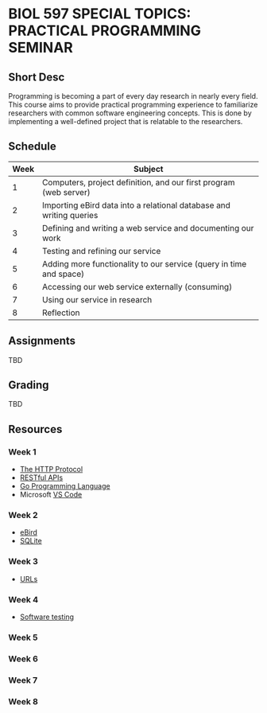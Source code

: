 # BIOL 597 SPECIAL TOPICS: PRACTICAL PROGRAMMING SEMINAR

## Short Desc
Programming is becoming a part of every day research in nearly every field.
This course aims to provide practical programming experience to familiarize
researchers with common software engineering concepts.  This is done by
implementing a well-defined project that is relatable to the researchers.

## Schedule

Week | Subject
-----|--------
1    | Computers, project definition, and our first program (web server)
2    | Importing eBird data into a relational database and writing queries
3    | Defining and writing a web service and documenting our work
4    | Testing and refining our service
5    | Adding more functionality to our service (query in time and space)
6    | Accessing our web service externally (consuming)
7    | Using our service in research
8    | Reflection

## Assignments

TBD

## Grading

TBD

## Resources

### Week 1
- [The HTTP Protocol](https://en.wikipedia.org/wiki/Hypertext_Transfer_Protocol)
- [RESTful APIs](https://en.wikipedia.org/wiki/Representational_state_transfer)
- [Go Programming Language](https://golang.org)
- Microsoft [VS Code](https://code.visualstudio.com/)

### Week 2
- [eBird](ebird.org)
- [SQLite](sqlite.org)

### Week 3
- [URLs](https://en.wikipedia.org/wiki/URL)

### Week 4
- [Software testing](https://en.wikipedia.org/wiki/Software_testing)

### Week 5

### Week 6

### Week 7

### Week 8

